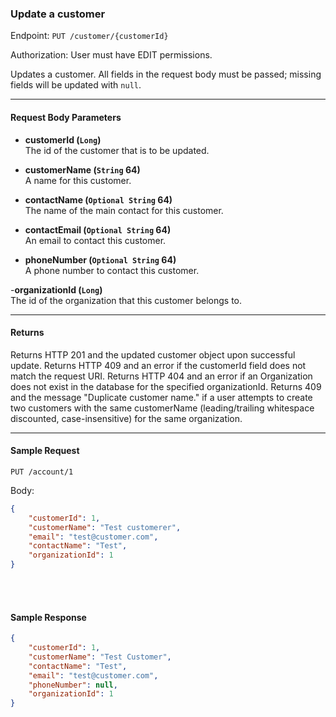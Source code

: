 ### Update a customer
Endpoint: `PUT /customer/{customerId}`

Authorization: User must have EDIT permissions.

Updates a customer. All fields in the request body must be passed; missing fields will be updated with `null`.
___

#### Request Body Parameters
- **customerId (`Long`)**<br/>
The id of the customer that is to be updated.

- **customerName (`String` 64)**<br/>
A name for this customer.

- **contactName (`Optional String` 64)**<br/>
The name of the main contact for this customer.

- **contactEmail (`Optional String` 64)**<br/>
An email to contact this customer.

- **phoneNumber (`Optional String` 64)**<br/>
A phone number to contact this customer.

-**organizationId (`Long`)**<br/>
The id of the organization that this customer belongs to.

___
#### Returns
Returns HTTP 201 and the updated customer object upon successful update. Returns HTTP 409 and an error if the customerId field does not match the request URI. Returns HTTP 404 and an error if an Organization does not exist in the database for the specified organizationId. Returns 409 and the message "Duplicate customer name." if a user attempts to create two customers with the same customerName (leading/trailing whitespace discounted, case-insensitive) for the same organization.
___


#### Sample Request
`PUT /account/1`

Body:
```json
{
    "customerId": 1,
    "customerName": "Test customerer",
    "email": "test@customer.com",
    "contactName": "Test",
    "organizationId": 1
}
```
<br/>
<br/>

#### Sample Response
```json
{
    "customerId": 1,
    "customerName": "Test Customer",
    "contactName": "Test",
    "email": "test@customer.com",
	"phoneNumber": null,
    "organizationId": 1
}
```
